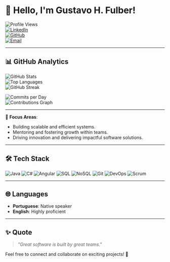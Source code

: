 # 👋 Hello, I'm Gustavo H. Fulber!

![Profile Views](https://komarev.com/ghpvc/?username=gustavofulber&color=blueviolet&style=flat-square)  
[![LinkedIn](https://img.shields.io/badge/-LinkedIn-0A66C2?style=flat&logo=linkedin&logoColor=white)](https://www.linkedin.com/in/gustavo-fülber-1693a2236)  
[![GitHub](https://img.shields.io/badge/-GitHub-181717?style=flat&logo=github&logoColor=white)](https://github.com/gustavofulber)  
[![Email](https://img.shields.io/badge/-Email-D14836?style=flat&logo=gmail&logoColor=white)](mailto:ghfulber@gmail.com)  

---

## 📊 GitHub Analytics

![GitHub Stats](https://github-readme-stats.vercel.app/api?username=gustavofulber&show_icons=true&theme=radical&include_all_commits=true&count_private=true)  
![Top Languages](https://github-readme-stats.vercel.app/api/top-langs/?username=gustavofulber&layout=compact&theme=radical&langs_count=8)  
![GitHub Streak](https://github-readme-streak-stats.herokuapp.com/?user=gustavofulber&theme=radical)  

![Commits per Day](https://github-profile-summary-cards.vercel.app/api/cards/productive-time?username=gustavofulber&theme=radical&period=year)  
![Contributions Graph](https://github-readme-activity-graph.cyclic.app/graph?username=gustavofulber&theme=radical&area=true&hide_border=true&custom_title=Contributions%20Last%20365%20Days) 

---

🎯 **Focus Areas**:
- Building scalable and efficient systems.
- Mentoring and fostering growth within teams.
- Driving innovation and delivering impactful software solutions.

---

## 🛠️ Tech Stack
![Java](https://img.shields.io/badge/-Java-007396?style=flat&logo=java&logoColor=white)
![C#](https://img.shields.io/badge/-C%23-239120?style=flat&logo=csharp&logoColor=white)
![Angular](https://img.shields.io/badge/-Angular-DD0031?style=flat&logo=angular&logoColor=white)
![SQL](https://img.shields.io/badge/-SQL-4479A1?style=flat&logo=postgresql&logoColor=white)
![NoSQL](https://img.shields.io/badge/-NoSQL-3C873A?style=flat&logo=mongodb&logoColor=white)
![Git](https://img.shields.io/badge/-Git-F05032?style=flat&logo=git&logoColor=white)
![DevOps](https://img.shields.io/badge/-DevOps-000000?style=flat&logo=azuredevops&logoColor=white)
![Scrum](https://img.shields.io/badge/-Scrum-6DB33F?style=flat&logo=scrum&logoColor=white)

---

## 🌐 Languages
- **Portuguese**: Native speaker  
- **English**: Highly proficient  

---

## ✨ Quote
> _"Great software is built by great teams."_  

Feel free to connect and collaborate on exciting projects! 🚀
